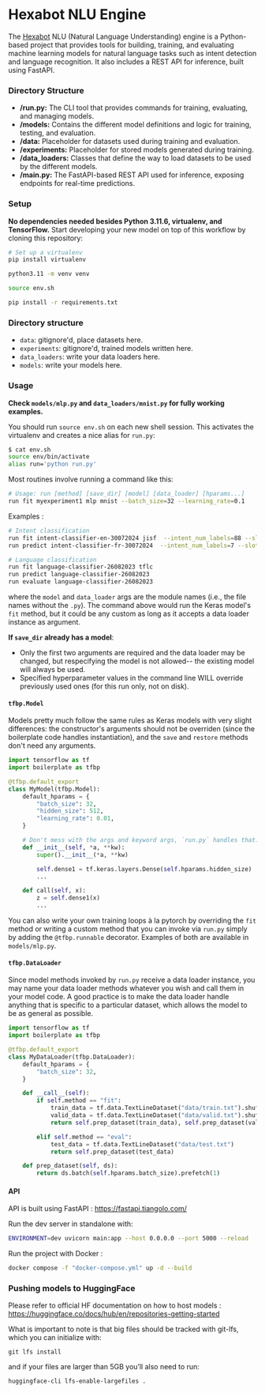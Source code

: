 # Hexabot NLU Engine

The [Hexabot](https://hexabot.ai/) NLU (Natural Language Understanding) engine is a Python-based project that provides tools for building, training, and evaluating machine learning models for natural language tasks such as intent detection and language recognition. It also includes a REST API for inference, built using FastAPI.

### Directory Structure

* **/run.py:** The CLI tool that provides commands for training, evaluating, and managing models.
* **/models:** Contains the different model definitions and logic for training, testing, and evaluation.
* **/data:** Placeholder for datasets used during training and evaluation.
* **/experiments:** Placeholder for stored models generated during training.
* **/data\_loaders:** Classes that define the way to load datasets to be used by the different models.
* **/main.py:** The FastAPI-based REST API used for inference, exposing endpoints for real-time predictions.

### Setup

**No dependencies needed besides Python 3.11.6, virtualenv, and TensorFlow.** Start developing your new model on top of this workflow by cloning this repository:

```bash
# Set up a virtualenv
pip install virtualenv

python3.11 -m venv venv

source env.sh

pip install -r requirements.txt
```

### Directory structure

* `data`: gitignore'd, place datasets here.
* `experiments`: gitignore'd, trained models written here.
* `data_loaders`: write your data loaders here.
* `models`: write your models here.

### Usage

**Check `models/mlp.py` and `data_loaders/mnist.py` for fully working examples.**

You should run `source env.sh` on each new shell session. This activates the virtualenv and creates a nice alias for `run.py`:

```bash
$ cat env.sh
source env/bin/activate
alias run='python run.py'
```

Most routines involve running a command like this:

```bash
# Usage: run [method] [save_dir] [model] [data_loader] [hparams...]
run fit myexperiment1 mlp mnist --batch_size=32 --learning_rate=0.1
```

Examples :

```bash
# Intent classification
run fit intent-classifier-en-30072024 jisf  --intent_num_labels=88 --slot_num_labels=17 --language=en
run predict intent-classifier-fr-30072024  --intent_num_labels=7 --slot_num_labels=2 --language=fr

# Language classification
run fit language-classifier-26082023 tflc
run predict language-classifier-26082023
run evaluate language-classifier-26082023
```

where the `model` and `data_loader` args are the module names (i.e., the file names without the `.py`). The command above would run the Keras model's `fit` method, but it could be any custom as long as it accepts a data loader instance as argument.

**If `save_dir` already has a model**:

* Only the first two arguments are required and the data loader may be changed, but respecifying the model is not allowed-- the existing model will always be used.
* Specified hyperparameter values in the command line WILL override previously used ones (for this run only, not on disk).

#### `tfbp.Model`

Models pretty much follow the same rules as Keras models with very slight differences: the constructor's arguments should not be overriden (since the boilerplate code handles instantiation), and the `save` and `restore` methods don't need any arguments.

```python
import tensorflow as tf
import boilerplate as tfbp

@tfbp.default_export
class MyModel(tfbp.Model):
    default_hparams = {
        "batch_size": 32,
        "hidden_size": 512,
        "learning_rate": 0.01,
    }

    # Don't mess with the args and keyword args, `run.py` handles that.
    def __init__(self, *a, **kw):
        super().__init__(*a, **kw)

        self.dense1 = tf.keras.layers.Dense(self.hparams.hidden_size)
        ...

    def call(self, x):
        z = self.dense1(x)
        ...
```

You can also write your own training loops à la pytorch by overriding the `fit` method or writing a custom method that you can invoke via `run.py` simply by adding the `@tfbp.runnable` decorator. Examples of both are available in `models/mlp.py`.

#### `tfbp.DataLoader`

Since model methods invoked by `run.py` receive a data loader instance, you may name your data loader methods whatever you wish and call them in your model code. A good practice is to make the data loader handle anything that is specific to a particular dataset, which allows the model to be as general as possible.

```python
import tensorflow as tf
import boilerplate as tfbp

@tfbp.default_export
class MyDataLoader(tfbp.DataLoader):
    default_hparams = {
        "batch_size": 32,
    }

    def __call__(self):
        if self.method == "fit":
            train_data = tf.data.TextLineDataset("data/train.txt").shuffle(10000)
            valid_data = tf.data.TextLineDataset("data/valid.txt").shuffle(10000)
            return self.prep_dataset(train_data), self.prep_dataset(valid_data)

        elif self.method == "eval":
            test_data = tf.data.TextLineDataset("data/test.txt")
            return self.prep_dataset(test_data)

    def prep_dataset(self, ds):
        return ds.batch(self.hparams.batch_size).prefetch(1)
```

#### API

API is built using FastAPI : https://fastapi.tiangolo.com/

Run the dev server in standalone with:

```sh
ENVIRONMENT=dev uvicorn main:app --host 0.0.0.0 --port 5000 --reload
```

Run the project with Docker :

```sh
docker compose -f "docker-compose.yml" up -d --build
```

### Pushing models to HuggingFace

Please refer to official HF documentation on how to host models : https://huggingface.co/docs/hub/en/repositories-getting-started

What is important to note is that big files should be tracked with git-lfs, which you can initialize with:

```
git lfs install
```

and if your files are larger than 5GB you’ll also need to run:

```
huggingface-cli lfs-enable-largefiles .
```
